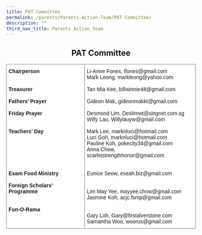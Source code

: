 ```yaml
---
title: PAT Committee
permalink: /parents/Parents-Action-Team/PAT-Committee/
description: ""
third_nav_title: Parents Action Team
---
```

## <center> PAT Committee </center>

<style type="text/css">
.tg  {border-collapse:collapse;border-spacing:0;}
.tg td{border-color:black;border-style:solid;border-width:1px;font-family:Arial, sans-serif;font-size:14px;
  overflow:hidden;padding:10px 5px;word-break:normal;}
.tg th{border-color:black;border-style:solid;border-width:1px;font-family:Arial, sans-serif;font-size:14px;
  font-weight:normal;overflow:hidden;padding:10px 5px;word-break:normal;}
.tg .tg-jxgv{background-color:#FFF;border-color:inherit;text-align:left;vertical-align:top}
</style>
<table class="tg">
<thead>
  <tr>
		<td class="tg-jxgv"><b>Chairperson</b><br><br><br><b>Treasurer</b><br><br><b>Fathers’ Prayer</b><br><br><b>Friday Prayer</b><br><br><br><b>Teachers’ Day</b><br><br><br><br><br><br><br><b>Exam Food Ministry</b><br><br><span style="background-color:initial"><b>Foreign Scholars’ Programme</b></span><br><br><br><b>Fun-O-Rama</b><br></td>
    <td class="tg-jxgv">Li-Anne Fones, lfones@gmail.com<br>Mark Leong, markleong@yahoo.com<br><br><span style="background-color:initial">Tan Mia Kee, billwinnie48@gmail.com</span><br><br>Gideon Mak, gideonmakkt@gmail.com<br><br>Desmond Lim, <span style="background-color:initial">Deslimwt@singnet.com.sg</span><br>Willy Lau, <span style="background-color:initial">Willylauyw@gmail.com</span><br><br>Mark Lee, marknluci@hotmail.com<br>Luci Goh, marknluci@hotmail.com<br>Pauline Koh, pokecity34@gmail.com<br>Anna Chew, scarletstrengthhonor@gmail.com<br><br><br>Eunice Seow, eseah.biz@gmail.com<br><br><br>Lim May Yee, mayyee.chow@gmail.com<br>Jasmine Koh, acjc.fsmp@gmail.com<br><br><br>Gary Loh, Gary@firstalverstone.com<br>Samantha Woo, woorus@gmail.com<br></td>
  </tr>
</thead>
</table>